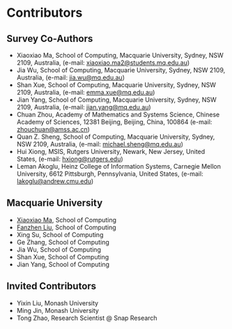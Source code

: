 # Contributors

## Survey Co-Authors
- Xiaoxiao Ma, School of Computing, Macquarie University, Sydney, NSW 2109, Australia, (e-mail: xiaoxiao.ma2@students.mq.edu.au)  
- Jia Wu, School of Computing, Macquarie University, Sydney, NSW 2109, Australia, (e-mail: jia.wu@mq.edu.au)  
- Shan Xue, School of Computing, Macquarie University, Sydney, NSW 2109, Australia, (e-mail: emma.xue@mq.edu.au)  
- Jian Yang, School of Computing, Macquarie University, Sydney, NSW 2109, Australia, (e-mail: jian.yang@mq.edu.au)  
- Chuan Zhou, Academy of Mathematics and Systems Science, Chinese Academy of Sciences, 12381 Beijing, Beijing, China, 100864 (e-mail: zhouchuan@amss.ac.cn)  
- Quan Z. Sheng, School of Computing, Macquarie University, Sydney, NSW 2109, Australia, (e-mail: michael.sheng@mq.edu.au)  
- Hui Xiong, MSIS, Rutgers University, Newark, New Jersey, United States, (e-mail: hxiong@rutgers.edu)  
- Leman Akoglu, Heinz College of Information Systems, Carnegie Mellon University, 6612 Pittsburgh, Pennsylvania, United States, (e-mail: lakoglu@andrew.cmu.edu)

## Macquarie University
- [Xiaoxiao Ma](https://xiaoxiaoma-mq.github.io/), School of Computing
- [Fanzhen Liu](https://fanzhenliu.github.io/), School of Computing
- Xing Su, School of Computing
- Ge Zhang, School of Computing
- Jia Wu, School of Computing
- Shan Xue, School of Computing
- Jian Yang, School of Computing

## Invited Contributors
- Yixin Liu, Monash University
- Ming Jin, Monash University
- Tong Zhao, Research Scientist @ Snap Research
